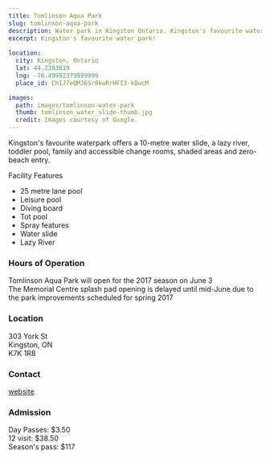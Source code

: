 ```yaml
---
title: Tomlinson Aqua Park
slug: tomlinson-aqua-park
description: Water park in Kingston Ontario. Kingston's favourite water park!
excerpt: Kingston's favourite water park!
  
location:
  city: Kingston, Ontario
  lat: 44.2393619
  lng: -76.49992379999999
  place_id: ChIJ7eQMJ6Sr0kwRrHFI3-kBwcM

images:
  path: images/tomlinson-water-park
  thumb: tomlinson_water_slide-thumb.jpg
  credit: Images courtesy of Google.
---
```


Kingston's favourite waterpark offers a 10-metre water slide, a lazy river, toddler pool, family and accessible change rooms, shaded areas and zero-beach entry.

Facility Features

- 25 metre lane pool  
- Leisure pool  
- Diving board  
- Tot pool  
- Spray features  
- Water slide  
- Lazy River  

### Hours of Operation
Tomlinson Aqua Park will open for the 2017 season on June 3  
The Memorial Centre splash pad opening is delayed until mid-June due to the park improvements scheduled for spring 2017

### Location
303 York St  
Kingston, ON  
K7K 1R8  

### Contact
[website](https://www.cityofkingston.ca/residents/recreation/facilities/aquatic-facilities/outdoor-aquatic-centre)

### Admission 
Day Passes: $3.50  
12 visit: $38.50  
Season's pass: $117  



